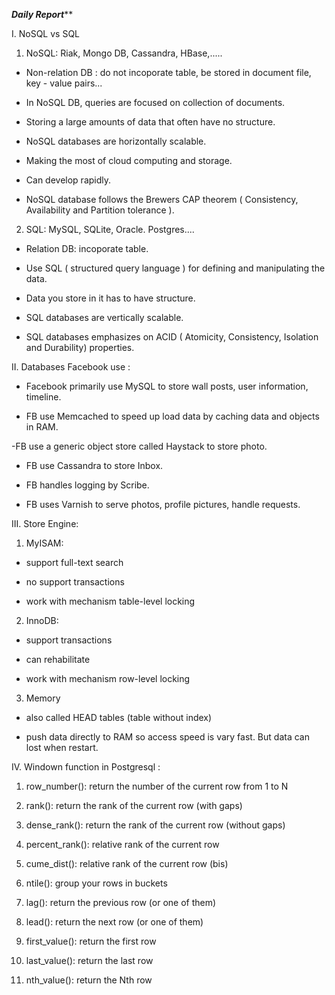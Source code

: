 *****************Daily Report*******************

I. NoSQL vs SQL 

1. NoSQL: Riak, Mongo DB, Cassandra, HBase,.....

- Non-relation DB : do not incoporate table, be stored in document file, key - value pairs...

- In NoSQL DB, queries are focused on collection of documents.

- Storing a large amounts of data that often have no structure.

- NoSQL databases are horizontally scalable.

- Making the most of cloud computing and storage. 

- Can develop rapidly.

- NoSQL database follows the Brewers CAP theorem ( Consistency, Availability and Partition tolerance ).

2. SQL: MySQL, SQLite, Oracle. Postgres....

- Relation DB: incoporate table.

- Use SQL ( structured query language ) for defining and manipulating the data.

- Data you store in it has to have structure.

- SQL databases are vertically scalable.

- SQL databases emphasizes on ACID ( Atomicity, Consistency, Isolation and Durability) properties.

II. Databases Facebook use :

- Facebook primarily use MySQL to store wall posts, user information, timeline. 

- FB use Memcached to speed up load data by caching data and objects in RAM.

-FB use a generic object store called Haystack to store photo.

- FB use Cassandra to store Inbox.

- FB handles logging by Scribe.

- FB uses Varnish to serve photos, profile pictures, handle requests.

III. Store Engine:

1. MyISAM: 

- support full-text search

- no support transactions

- work with mechanism table-level locking

2. InnoDB: 

- support transactions

- can rehabilitate

- work with mechanism row-level locking

3. Memory

- also called HEAD tables (table without index)

- push data directly to RAM so access speed is vary fast. But data can lost when restart.

IV. Windown function in Postgresql :

1. row_number(): return the number of the current row from 1 to N

2. rank(): return the rank of the current row (with gaps)

3. dense_rank(): return the rank of the current row (without gaps)

4. percent_rank(): relative rank of the current row

5. cume_dist(): relative rank of the current row (bis)

6. ntile(): group your rows in buckets

7. lag(): return the previous row (or one of them)

8. lead(): return the next row (or one of them)

9. first_value(): return the first row

10. last_value(): return the last row

11. nth_value(): return the Nth row